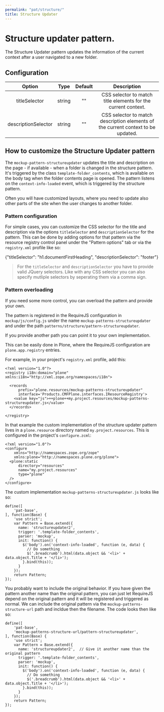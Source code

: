```yaml
---
permalink: "pat/structure/"
title: Structure Updater
---
```


# Structure updater pattern.

The Structure Updater pattern updates the information of the current context after a user navigated to a new folder.

## Configuration

| Option | Type | Default | Description |
|:-:|:-:|:-:|:-:|
| titleSelector | string | "" | CSS selector to match title elements for the current context. |
| descriptionSelector | string | "" | CSS selector to match description elements of the current context to be updated. |


## How to customize the Structure Updater pattern

The ``mockup-pattern-structureupdater`` updates the title and description on the page - if available - when a folder is changed in the structure pattern. It's triggered by the class ``template-folder_contents``, which is available on the body tag when the folder contents page is opened. The pattern listens on the ``context-info-loaded`` event, which is triggered by the structure pattern.

Often you will have customized layouts, where you need to update also other parts of the site when the user changes to another folder.


### Pattern configuration

For simple cases, you can customize the CSS selector for the title and description via the options ``titleSelector`` and ``descriptionSelector`` for the pattern.
This can be done by adding options for that pattern via the resource registry control panel under the "Pattern options" tab or via the ``registry.xml`` profile like so:

  <record name="plone.patternoptions">
    <value purge="False">
      <element key="structureupdater">{"titleSelector": "h1.documentFirstHeading", "descriptionSelector": "footer"}</element>
    </value>
  </record>

> For the ``titleSelector`` and ``descriptionSelector`` you have to provide valid JQuery selectors.
> Like with any CSS selector you can also specify mutliple selectors by seperating them via a comma sign.


### Pattern overloading

If you need some more control, you can overload the pattern and provide your own.

The pattern is registered in the RequireJS configuration in ``mockup/js/config.js`` under the name ``mockup-patterns-structureupdater`` and under the path ``patterns/structure/pattern-structureupdater``.

If you provide another path you can point it to your own implementation.

This can be easily done in Plone, where the RequireJS configuration are ``plone.app.registry`` entries.

For example, in your project's ``registry.xml`` profile, add this:

    <?xml version="1.0"?>
    <registry i18n:domain="plone" xmlns:i18n="http://xml.zope.org/namespaces/i18n">

      <records
          prefix="plone.resources/mockup-patterns-structureupdater"
          interface='Products.CMFPlone.interfaces.IResourceRegistry'>
        <value key="js">++plone++my.project.resources/mockup-patterns-structureupdater.js</value>
      </records>

    </registry>


In that example the custom implementation of the structure updater pattern lives in a ``plone.resource`` directory named ``my.project.resources``.
This is configured in the project's ``configure.zcml``:

    <?xml version="1.0"?>
    <configure
        xmlns="http://namespaces.zope.org/zope"
        xmlns:plone="http://namespaces.plone.org/plone">
      <plone:static
          directory="resources"
          name="my.project.resources"
          type="plone"
      />
    </configure>

The custom implementation ``mockup-patterns-structureupdater.js`` looks like so:

    define([
        'pat-base',
    ], function(Base) {
        'use strict';
        var Pattern = Base.extend({
          name: 'structureupdater2',
          trigger: '.template-folder_contents',
          parser: 'mockup',
          init: function() {
            $('body').on('context-info-loaded', function (e, data) {
              // Do something
              $('.breadcrumb').html(data.object && '<li>' + data.object.Title + '</li>');
            }.bind(this));
          }
        });
        return Pattern;
    });


You probably want to include the original behavior.
If you have given the pattern another name than the original pattern, you can just let RequireJS depend on the original pattern and it will be registered and triggered as normal.
We can include the original pattern via the ``mockup-patterns-structure-url`` path and incldue then the filename.
The code looks then like so:

    define([
        'pat-base',
        'mockup-patterns-structure-url/pattern-structureupdater',
    ], function(Base) {
        'use strict';
        var Pattern = Base.extend({
          name: 'structureupdater2',  // Give it another name than the original pattern
          trigger: '.template-folder_contents',
          parser: 'mockup',
          init: function() {
            $('body').on('context-info-loaded', function (e, data) {
              // Do something
              $('.breadcrumb').html(data.object && '<li>' + data.object.Title + '</li>');
            }.bind(this));
          }
        });
        return Pattern;
    });
